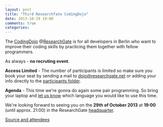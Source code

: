 ```yaml
---
layout: post
title: "Third Researchfate CodingDojo"
date: 2013-10-29 19:00
comments: true
categories: 
---
```


The [CodingDojo] @[ResearchGate] is for all developers in Berlin who want to improve
their coding skills by practicing them together with fellow programmers.

As always - **no recruting event**.

**Access Limited** - The number of participants is limited so make sure you book your seat by sending a mail to dojo@researchgate.net
or adding your info directly to the [participants folder][participants].

**Agenda** - This time we're gonna do again some pair programming. So bring your laptop and [let us know][doodle] which language you would like to use this time.

We're looking forward to seeing you on the **29th of October 2013** at **19:00** (until approx. 21:00) in the ResearchGate [headquarter].

[Source and attendees][source]

[CodingDojo]: http://codingdojo.org/
[ResearchGate]: https://www.researchgate.net/aboutus.AboutUs.html
[participants]: https://github.com/researchgate/CodingDojo/tree/master/2013-10-29/participants
[headquarter]: https://maps.google.de/maps?q=Invalidenstra%C3%9Fe+115,+Berlin&hl=de&ie=UTF8&ll=52.530615,13.383976&spn=0.005385,0.013937&sll=52.506844,13.424732&sspn=0.689592,1.783905&oq=Invalid&t=h&hnear=Invalidenstra%C3%9Fe+115,+Bezirk+Mitte+10115+Berlin&z=17
[doodle]: http://doodle.com/whunzuvs4inn84hh
[source]: https://github.com/researchgate/CodingDojo/tree/master/2013-10-29
